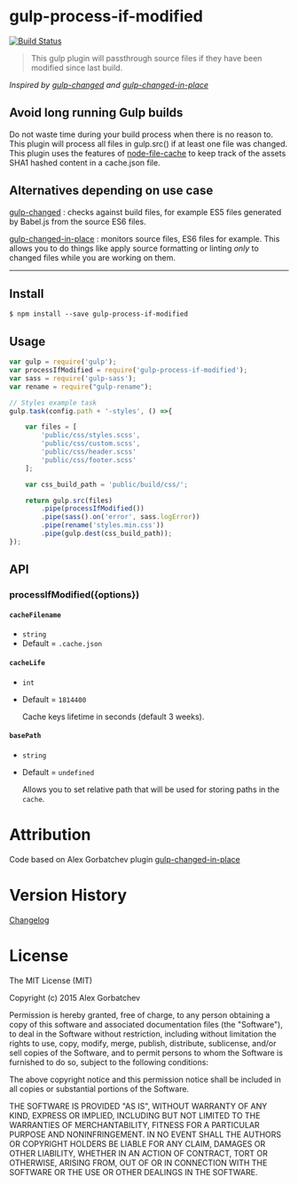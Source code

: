 # gulp-process-if-modified

[![Build Status](https://travis-ci.org/wlarch/gulp-process-if-modified.svg?branch=master)](https://travis-ci.org/wlarch/gulp-process-if-modified)

> This gulp plugin will passthrough source files if they have been modified since last build.

_Inspired by [gulp-changed](https://github.com/sindresorhus/gulp-changed) and [gulp-changed-in-place](https://github.com/alexgorbatchev/gulp-changed-in-place)_

## Avoid long running Gulp builds

Do not waste time during your build process when there is no reason to. This plugin will process all files in gulp.src() if at least one file was changed. This plugin uses the features of [node-file-cache](https://www.npmjs.com/package/node-file-cache) to keep track of the assets SHA1 hashed content in a cache.json file.

## Alternatives depending on use case

[gulp-changed](https://github.com/sindresorhus/gulp-changed) : checks against build files, for example ES5 files generated by Babel.js from the source ES6 files.

[gulp-changed-in-place](https://github.com/alexgorbatchev/gulp-changed-in-place) : monitors source files, ES6 files for example. This allows you to do things like apply source formatting or linting *only* to changed files while you are working on them.

---

## Install

```
$ npm install --save gulp-process-if-modified
```

## Usage

```js
var gulp = require('gulp');
var processIfModified = require('gulp-process-if-modified');
var sass = require('gulp-sass');
var rename = require("gulp-rename");

// Styles example task
gulp.task(config.path + '-styles', () =>{

    var files = [
        'public/css/styles.scss',
        'public/css/custom.scss',
        'public/css/header.scss'
        'public/css/footer.scss'
    ];

    var css_build_path = 'public/build/css/';

    return gulp.src(files)
        .pipe(processIfModified())
        .pipe(sass().on('error', sass.logError))
        .pipe(rename('styles.min.css'))
        .pipe(gulp.dest(css_build_path));
});
```

## API

### processIfModified({options})

#### `cacheFilename`
* `string`
* Default = `.cache.json`

#### `cacheLife`
* `int`
* Default = `1814400`

  Cache keys lifetime in seconds (default 3 weeks).

#### `basePath`
* `string`
* Default = `undefined`

  Allows you to set relative path that will be used for storing paths in the `cache`.

# Attribution

Code based on Alex Gorbatchev plugin [gulp-changed-in-place](https://github.com/alexgorbatchev/gulp-changed-in-place)

# Version History

[Changelog](https://github.com/wlarch/gulp-process-if-modified/releases)

# License

The MIT License (MIT)

Copyright (c) 2015 Alex Gorbatchev

Permission is hereby granted, free of charge, to any person obtaining a copy
of this software and associated documentation files (the "Software"), to deal
in the Software without restriction, including without limitation the rights
to use, copy, modify, merge, publish, distribute, sublicense, and/or sell
copies of the Software, and to permit persons to whom the Software is
furnished to do so, subject to the following conditions:

The above copyright notice and this permission notice shall be included in
all copies or substantial portions of the Software.

THE SOFTWARE IS PROVIDED "AS IS", WITHOUT WARRANTY OF ANY KIND, EXPRESS OR
IMPLIED, INCLUDING BUT NOT LIMITED TO THE WARRANTIES OF MERCHANTABILITY,
FITNESS FOR A PARTICULAR PURPOSE AND NONINFRINGEMENT. IN NO EVENT SHALL THE
AUTHORS OR COPYRIGHT HOLDERS BE LIABLE FOR ANY CLAIM, DAMAGES OR OTHER
LIABILITY, WHETHER IN AN ACTION OF CONTRACT, TORT OR OTHERWISE, ARISING FROM,
OUT OF OR IN CONNECTION WITH THE SOFTWARE OR THE USE OR OTHER DEALINGS IN
THE SOFTWARE.
